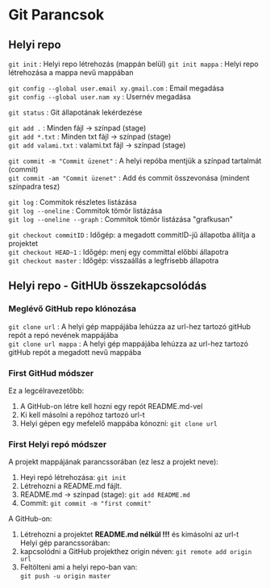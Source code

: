 # Git Parancsok

## Helyi repo
`git init` : Helyi repo létrehozás (mappán belül)
`git init mappa` : Helyi repo létrehozása a mappa nevű mappában


`git config --global user.email xy.gmail.com` : Email megadása  
`git config --global user.nam xy` : Usernév megadása  

`git status` : Git állapotának lekérdezése  

`git add .` : Minden fájl -> színpad (stage)   
`git add *.txt` : Minden txt fájl -> színpad (stage)  
`git add valami.txt` : valami.txt fájl -> színpad (stage)  

`git commit -m "Commit üzenet"` : A helyi repóba mentjük a színpad tartalmát (commit)  
`git commit -am "Commit üzenet"` : Add és commit összevonása (mindent színpadra tesz)  

`git log` : Commitok részletes listázása  
`git log --oneline` : Commitok tömör listázása  
`git log --oneline --graph` : Commitok tömör listázása  "grafkusan"  

`git checkout commitID` : Időgép: a megadott commitID-jű állapotba állítja a projektet  
`git checkout HEAD~1` : Időgép: menj egy committal előbbi állapotra  
`git checkout master` : Időgép: visszaállás a legfrisebb állapotra  

## Helyi repo - GitHUb összekapcsolódás

### Meglévő GitHub repo klónozása
`git clone url` : A helyi gép mappájába lehúzza az url-hez tartozó gitHub repót a repó nevének mappájába  
`git clone url mappa` : A helyi gép mappájába lehúzza az url-hez tartozó gitHub repót a megadott nevű mappába  

### First GitHud módszer
Ez a legcélravezetőbb:
1. A GitHub-on létre kell hozni egy repót README.md-vel
2. Ki kell másolni a repóhoz tartozó url-t
3. Helyi gépen egy mefelelő mappába kónozni:
`git clone url`

### First Helyi repó módszer
A projekt mappájának parancssorában (ez lesz a projekt neve):
1. Heyi repó létrehozása: 
`git init`
2. Létrehozni a README.md fájlt.
3. README.md -> színpad (stage): 
`git add README.md`
4. Commit: 
`git commit -m "first commit"`  

A GitHub-on:
1. Létrehozni a projektet **README.md nélkül !!!** és kimásolni az url-t  
Helyi gép parancssorában:
2. kapcsolódni a GitHub projekthez origin néven:
`git remote add origin url`  
3. Feltölteni ami a helyi repo-ban van:  
`git push -u origin master`


